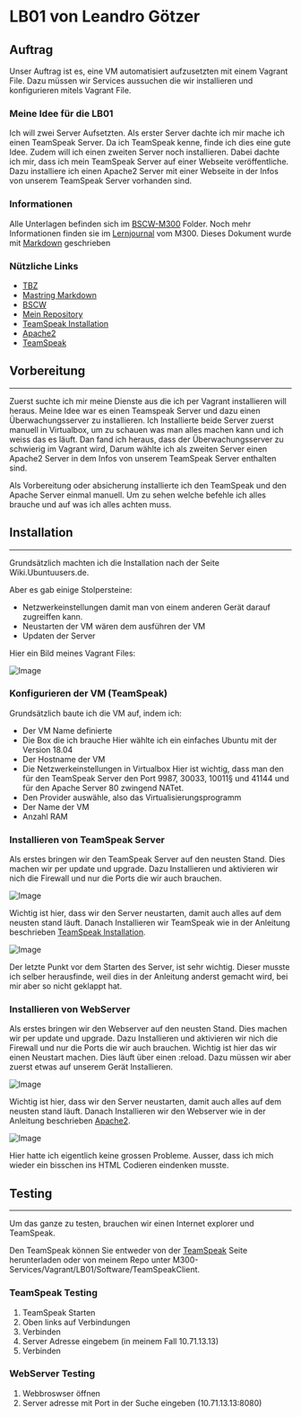 # LB01 von Leandro Götzer

## Auftrag
Unser Auftrag ist es, eine VM automatisiert aufzusetzten mit einem Vagrant File.
Dazu müssen wir Services aussuchen die wir installieren und konfigurieren mitels Vagrant File.

### Meine Idee für die LB01
Ich will zwei Server Aufsetzten.
Als erster Server dachte ich mir mache ich einen TeamSpeak Server.
Da ich TeamSpeak kenne, finde ich dies eine gute Idee.
Zudem will ich einen zweiten Server noch installieren.
Dabei dachte ich mir, dass ich mein TeamSpeak Server auf einer Webseite veröffentliche.
Dazu installiere ich einen Apache2 Server mit einer Webseite in der Infos von unserem TeamSpeak Server vorhanden sind.

### Informationen
[1]: https://docs.google.com/document/d/1M-aswL3k4uI-_MYO8RLX7ExAFEzVJkUoqjAOLj9gtyY/edit
[2]: https://guides.github.com/features/mastering-markdown/
[3]: https://bscw.tbz.ch/bscw/bscw.cgi/25833849
[4]: https://github.com/ask-yo-girl-about-me/M300-Services.git
[5]: https://wiki.ubuntuusers.de/TeamSpeak-Server/
[6]: https://wiki.ubuntuusers.de/Apache2/
[7]: https://www.teamspeak.com/en/

Alle Unterlagen befinden sich im [BSCW-M300][3] Folder. Noch mehr Informationen finden sie im [Lernjournal][1] vom M300.
Dieses Dokument wurde mit [Markdown][2] geschrieben

### Nützliche Links
* [TBZ][1]
* [Mastring Markdown][2]
* [BSCW][3]
* [Mein Repository][4]
* [TeamSpeak Installation][5]
* [Apache2][6]
* [TeamSpeak][7]

## Vorbereitung
---
Zuerst suchte ich mir meine Dienste aus die ich per Vagrant installieren will heraus.
Meine Idee war es einen Teamspeak Server und dazu einen Überwachungsserver zu installieren.
Ich Installierte beide Server zuerst manuell in Virtualbox, um zu schauen was man alles machen kann und ich weiss das es läuft.
Dan fand ich heraus, dass der Überwachungsserver zu schwierig im Vagrant wird, Darum wählte ich als zweiten Server einen Apache2 Server in dem Infos von unserem TeamSpeak Server enthalten sind.

Als Vorbereitung oder absicherung installierte ich den TeamSpeak und den Apache Server einmal manuell. Um zu sehen welche befehle ich alles brauche und auf was ich alles achten muss.

## Installation
---
Grundsätzlich machten ich die Installation nach der Seite Wiki.Ubuntuusers.de.

Aber es gab einige Stolpersteine:
 * Netzwerkeinstellungen damit man von einem anderen Gerät darauf zugreiffen kann.
 * Neustarten der VM wären dem ausführen der VM
 * Updaten der Server

Hier ein Bild meines Vagrant Files:

![Image](images/vagrantcode1.png)


### Konfigurieren der VM (TeamSpeak)
Grundsätzlich baute ich die VM auf, indem ich:
* Der VM Name definierte
* Die Box die ich brauche
  Hier wählte ich ein einfaches Ubuntu mit der Version 18.04
* Der Hostname der VM
* Die Netzwerkeinstellungen in Virtualbox
  Hier ist wichtig, dass man den für den TeamSpeak Server den Port 9987, 30033, 10011§ und 41144 und für den Apache Server 80 zwingend NATet.
* Den Provider auswähle, also das Virtualisierungsprogramm
* Der Name der VM
* Anzahl RAM

### Installieren von TeamSpeak Server
Als erstes bringen wir den TeamSpeak Server auf den neusten Stand. Dies machen wir per update und upgrade. Dazu Installieren und aktivieren wir nich die Firewall und nur die Ports die wir auch brauchen.

![Image](images/update.upgradets.png)

Wichtig ist hier, dass wir den Server neustarten, damit auch alles auf dem neusten stand läuft.
Danach Installieren wir TeamSpeak wie in der Anleitung beschrieben [TeamSpeak Installation][5].

![Image](images/TeamSpeakinstallation.png)

Der letzte Punkt vor dem Starten des Server, ist sehr wichtig. Dieser musste ich selber herausfinde, weil dies in der Anleitung anderst gemacht wird, bei mir aber so nicht geklappt hat.

### Installieren von WebServer
Als erstes bringen wir den Webserver auf den neusten Stand. Dies machen wir per update und upgrade.
Dazu Installieren und aktivieren wir nich die Firewall und nur die Ports die wir auch brauchen.
Wichtig ist hier das wir einen Neustart machen. Dies läuft über einen :reload. Dazu müssen wir aber zuerst etwas auf unserem Gerät Installieren.

![Image](images/update.upgradews.png)

Wichtig ist hier, dass wir den Server neustarten, damit auch alles auf dem neusten stand läuft.
Danach Installieren wir den Webserver wie in der Anleitung beschrieben [Apache2][6].

![Image](images/Apache2installation.png)

Hier hatte ich eigentlich keine grossen Probleme. Ausser, dass ich mich wieder ein bisschen ins HTML Codieren eindenken musste.

## Testing
---
Um das ganze zu testen, brauchen wir einen Internet explorer und TeamSpeak.

Den TeamSpeak können Sie entweder von der [TeamSpeak][7] Seite herunterladen oder von meinem Repo unter M300-Services/Vagrant/LB01/Software/TeamSpeakClient.

### TeamSpeak Testing
1. TeamSpeak Starten
2. Oben links auf Verbindungen
3. Verbinden
4. Server Adresse eingebem (in meinem Fall 10.71.13.13)
5. Verbinden

### WebServer Testing
1. Webbroswser öffnen
2. Server adresse mit Port in der Suche eingeben (10.71.13.13:8080)
